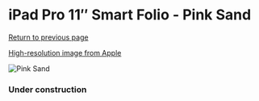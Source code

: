 # iPad Pro 11″ Smart Folio - Pink Sand

[Return to previous page](/ipad_pro4)

[High-resolution image from Apple](https://store.storeimages.cdn-apple.com/8756/as-images.apple.com/is/MXT52?wid=4500&hei=4500&fmt=png)

<div style="width: 384px"><img src="/everyphone/MXT52.png" alt="Pink Sand"></div>

### Under construction

